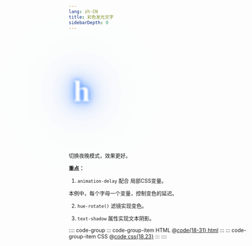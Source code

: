 ```yaml
---
lang: zh-CN
title: 彩色发光文字
sidebarDepth: 0
---
```


<div class="font-container">
  <h2>
    <span class="font-letter" style="--idx:1;">h</span>
    <span class="font-letter" style="--idx:2;">e</span>
    <span class="font-letter" style="--idx:3;">l</span>
    <span class="font-letter" style="--idx:4;">l</span>
    <span class="font-letter" style="--idx:5;">o</span>
    <span class="font-letter" style="--idx:6; margin-left: 10px;">w</span>
    <span class="font-letter" style="--idx:7;">o</span>
    <span class="font-letter" style="--idx:8;">r</span>
    <span class="font-letter" style="--idx:9;">l</span>
    <span class="font-letter" style="--idx:10;">d</span>
  </h2>
</div>

<style>
@keyframes font-shine-letter {
  0% {
    color: #fff;
    filter: blur(2px) hue-rotate(0deg);
    text-shadow: 0 0 10px #00b3ff,
    0 0 20px #00b3ff,
    0 0 40px #00b3ff,
    0 0 80px #00b3ff,
    0 0 120px #00b3ff,
    0 0 200px #00b3ff;
  }
  30%, 70% {
    color: #fff;
    filter: blur(2px) hue-rotate(360deg);
    text-shadow: 0 0 10px #00b3ff,
    0 0 20px #00b3ff,
    0 0 40px #00b3ff,
    0 0 80px #00b3ff,
    0 0 120px #00b3ff,
    0 0 200px #00b3ff;
  }
  100% {
    color: transparent;
    text-shadow: none;
    filter: blur(2px) hue-rotate(0deg);
  }
}
</style>

<style scoped>
.font-container {
  display: flex;
  justify-content: center;
  align-items: center;
  width: 400px;
  height: 300px;
  font-family: BadScript, cursive;
}
.font-container h2 {
  display: flex;
  color: transparent;
  font-size: 80px;
  margin: 0;
  border-bottom: none;
}
.font-letter {
  animation: font-shine-letter 3s linear infinite;
  animation-delay: calc(0.1s * var(--idx));
}
</style>


切换夜晚模式，效果更好。

**重点：**

1. `animation-delay` 配合 局部CSS变量。

本例中，每个字母一个变量，控制变色的延迟。

2. `hue-rotate()` 滤镜实现变色。

3. `text-shadow` 属性实现文本阴影。


:::: code-group
::: code-group-item HTML
@[code{18-31} html](./index.html)
:::
::: code-group-item CSS
@[code css{18,23}](./style.css)
:::
::::

